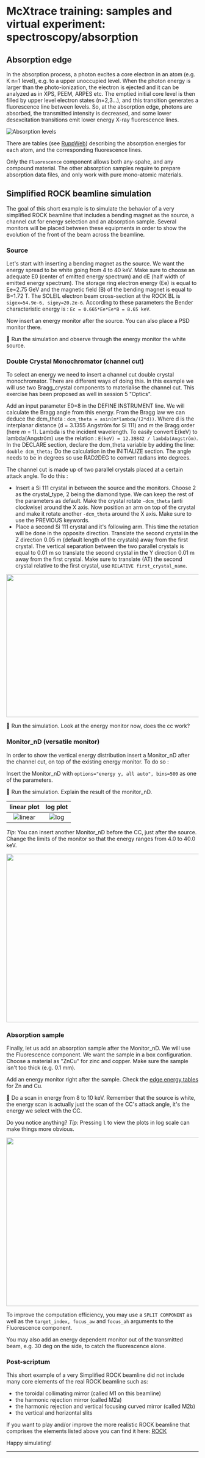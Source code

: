 # McXtrace training: samples and virtual experiment: spectroscopy/absorption

## Absorption edge

In the absorption process, a photon excites a core electron in an atom (e.g. K n=1 level), e.g. to a upper unoccupied level. When the photon energy is larger than the photo-ionization, the electron is ejected and it can be analyzed as in XPS, PEEM, ARPES etc. The emptied initial core level is then filled by upper level electron states (n=2,3...), and this transition generates a fluorescence line between levels. So, at the absorption edge, photons are absorbed, the transmitted intensity is decreased, and some lower desexcitation transitions emit lower energy X-ray fluorescence lines. 

![Absorption levels](https://upload.wikimedia.org/wikipedia/commons/b/bd/XASEdges.svg)

There are tables (see [RuppWeb](https://www.ruppweb.org/Xray/elements.html)) describing the absorption energies for each atom, and the corresponding fluorescence lines.

Only the `Fluorescence` component allows both any-spahe, and any compound material. The other absorption samples require to prepare absorption data files, and only work with pure mono-atomic materials.

## Simplified ROCK beamline simulation 

The goal of this short example is to simulate the behavior of a very simplified ROCK beamline that includes a bending magnet as the source, a channel cut for energy selection and an absorption sample. Several monitors will be placed between these equipments in order to show the evolution of the front of the beam across the beamline.

### Source

Let's start with inserting a bending magnet as the source. We want the energy spread to be white going from 4 to 40 keV. Make sure to choose an adequate E0 (center of emitted energy spectrum) and dE (half width of emitted energy spectrum). The storage ring electron energy (Ee) is equal to Ee=2.75 GeV and the magnetic field (B) of the bending magnet is equal to B=1.72 T. The SOLEIL electron beam cross-section at the ROCK BL is `sigex=54.9e-6, sigey=20.2e-6`.
According to these parameters the Bender characteristic energy is : `Ec = 0.665*Ee*Ee*B = 8.65 keV`. 

Now insert an energy monitor after the source. You can also place a PSD monitor there.

:runner: Run the simulation and observe through the energy monitor the white source.

### Double Crystal Monochromator (channel cut)

To select an energy we need to insert a channel cut double crystal monochromator. There are different ways of doing this. In this example we will use two Bragg_crystal components to materialise the channel cut. This exercise has been proposed as well in session 5 "Optics".

Add an input parameter E0=8 in the DEFINE INSTRUMENT line. We will calculate the Bragg angle from this energy.
From the Bragg law we can deduce the dcm\_theta : `dcm_theta = asin(m*lambda/(2*d))`. Where d is the interplanar distance (d = 3.1355 Angström for Si 111) and _m_ the Bragg order (here _m_ = 1). Lambda is the incident wavelength. To easily convert E(keV) to lambda(Angström) use the relation : `E(keV) = 12.39842 / lambda(Angström)`.
In the DECLARE section, declare the dcm\_theta variable by adding the line: `double dcm_theta;`
Do the calculation in the INITIALIZE section. The angle needs to be in degrees so use RAD2DEG to convert radians into degrees.

The channel cut is made up of two parallel crystals placed at a certain attack angle. To do this :

- Insert a Si 111 crystal in between the source and the monitors. Choose 2 as the crystal_type, 2 being the diamond type. We can keep the rest of the parameters as default.
Make the crystal rotate `-dcm_theta` (anti clockwise) around the X axis. Now position an arm on top of the crystal and make it rotate another `-dcm_theta` around the X axis. Make sure to use the PREVIOUS keywords.
- Place a second Si 111 crystal and it's following arm. This time the rotation will be done in the opposite direction.
Translate the second crystal in the Z direction 0.05 m (default length of the crystals) away from the first crystal.
The vertical separation between the two parallel crystals is equal to 0.01 m so translate the second crystal in the Y direction 0.01 m away from the first crystal.
Make sure to translate (AT) the second crystal relative to the first crystal, use `RELATIVE first_crystal_name`. 

<img src="images/cc.png" width="762" height="375"/>

:runner: Run the simulation. Look at the energy monitor now, does the cc work?

### Monitor_nD (versatile monitor)
In order to show the vertical energy distribution insert a Monitor_nD after the channel cut, on top of the existing energy monitor. To do so :

Insert the Monitor_nD with `options="energy y, all auto", bins=500` as one of the parameters.

:runner: Run the simulation. Explain the result of the monitor_nD.

linear plot              |  log plot
:-------------------------:|:-------------------------:
![linear](images/monitor_nd_after_cc.png)  |  ![log](images/monitor_nd_after_cc_log.png) 

*Tip*: You can insert another Monitor_nD before the CC, just after the source. Change the limits of the monitor so that the energy ranges from 4.0 to 40.0 keV.

<img src="images/monitor_nd_before_cc.png" width="957" height="442"/>


### Absorption sample
Finally, let us add an absorption sample after the Monitor\_nD. We will use the Fluorescence component. We want the sample in a box configuration. Choose a material as "ZnCu" for zinc and copper. Make sure the sample isn't too thick (e.g. 0.1 mm). 

Add an energy monitor right after the sample. Check the [edge energy tables](https://www.ruppweb.org/Xray/elements.html) for Zn and Cu.

:runner: Do a scan in energy from 8 to 10 keV.
Remember that the source is white, the energy scan is actually just the scan of the CC's attack angle, it's the energy we select with the CC.

Do you notice anything?
*Tip*: Pressing `l` to view the plots in log scale can make things more obvious.

<img src="images/scan_energy_emonitor_after_sample.png" width="956" height="442"/>

To improve the computation efficiency, you may use a `SPLIT COMPONENT` as well as the `target_index, focus_aw` and `focus_ah` arguments to the Fluorescence component.

You may also add an energy dependent monitor out of the transmitted beam, e.g. 30 deg on the side, to catch the fluorescence alone.

### Post-scriptum

This short example of a very Simplified ROCK beamline did not include many core elements of the real ROCK beamline such as:
- the toroidal collimating mirror (called M1 on this beamline) 
- the harmonic rejection mirror (called M2a) 
- the harmonic rejection and vertical focusing curved mirror (called M2b) 
- the vertical and horizontal slits 

If you want to play and/or improve the more realistic ROCK beamline that comprises the elements listed above you can find it here:  [ROCK](https://github.com/McStasMcXtrace/McCode/blob/master/mcxtrace-comps/examples/SOLEIL_ROCK.instr)

Happy simulating!

---



